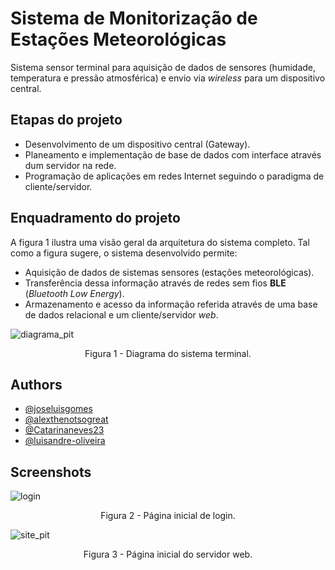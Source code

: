 
# Sistema de Monitorização de Estações Meteorológicas 

Sistema sensor terminal para aquisição de dados de sensores (humidade, temperatura e pressão atmosférica) e envio via _wireless_ para um dispositivo central.

Etapas do projeto 
-
* Desenvolvimento de um dispositivo central (Gateway). 
* Planeamento e implementação de base de dados com interface através dum servidor na rede.
* Programação de aplicações em redes Internet seguindo o paradigma de cliente/servidor.

Enquadramento do projeto
-
A figura 1 ilustra uma visão geral da arquitetura do sistema completo. Tal como a figura sugere, o sistema desenvolvido  permite:
* Aquisição de dados de sistemas sensores (estações meteorológicas).
* Transferência dessa informação através de redes sem fios **BLE** (_Bluetooth Low Energy_).
* Armazenamento e acesso da informação referida através de uma base de dados relacional e um cliente/servidor _web_.

![diagrama_pit](https://user-images.githubusercontent.com/70901488/173863967-203a8bbe-5296-44a0-b021-3a1d19ac379b.png)
<div align = "center">Figura 1 - Diagrama do sistema terminal.</div>


## Authors

- [@joseluisgomes](https://github.com/joseluisgomes)
- [@alexthenotsogreat](https://github.com/alexthenotsogreat)
- [@Catarinaneves23](https://github.com/Catarinaneves23)
- [@luisandre-oliveira](https://github.com/luisandre-oliveira)


## Screenshots

![login](https://user-images.githubusercontent.com/70901488/173867927-14783e5d-86b5-42d7-8126-84984e8bc2b6.png)<div align = "center">Figura 2 - Página inicial de login.</div>

![site_pit](https://user-images.githubusercontent.com/70901488/173867648-173ce534-98e4-4c56-9fa7-398d89e2f158.png)<div align = "center">Figura 3 - Página inicial do servidor web.</div>
